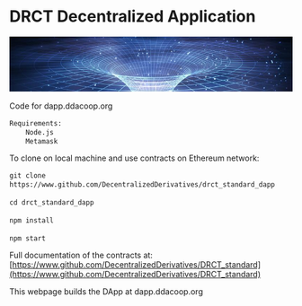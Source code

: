 # DRCT Decentralized Application

![Wormhole](./src/imgs/readme.png)

Code for dapp.ddacoop.org

    Requirements:
        Node.js
        Metamask

To clone on local machine and use contracts on Ethereum network:

    git clone https://www.github.com/DecentralizedDerivatives/drct_standard_dapp

    cd drct_standard_dapp

    npm install

    npm start

Full documentation of the contracts at: [https://www.github.com/DecentralizedDerivatives/DRCT_standard](https://www.github.com/DecentralizedDerivatives/DRCT_standard)

This webpage builds the DApp at dapp.ddacoop.org
